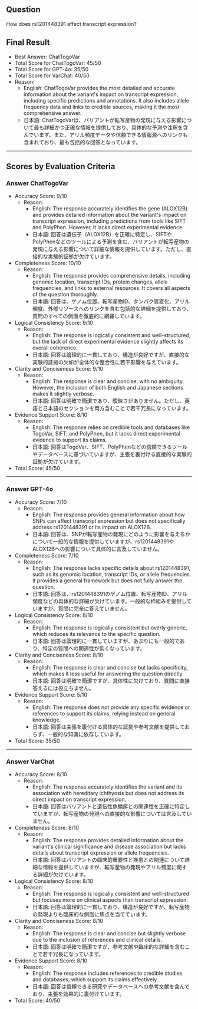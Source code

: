## Question

How does rs1201448391 affect transcript expression?

## Final Result

- Best Answer: ChatTogoVar
- Total Score for ChatTogoVar: 45/50
- Total Score for GPT-4o: 35/50
- Total Score for VarChat: 40/50
- Reason:
  - English: ChatTogoVar provides the most detailed and accurate information about the variant's impact on transcript expression, including specific predictions and annotations. It also includes allele frequency data and links to credible sources, making it the most comprehensive answer.
  - 日本語: ChatTogoVarは、バリアントが転写産物の発現に与える影響について最も詳細かつ正確な情報を提供しており、具体的な予測や注釈を含んでいます。また、アリル頻度データや信頼できる情報源へのリンクも含まれており、最も包括的な回答となっています。

---

## Scores by Evaluation Criteria

### Answer ChatTogoVar
- Accuracy Score: 9/10
  - Reason: 
    - English: The response accurately identifies the gene (ALOX12B) and provides detailed information about the variant's impact on transcript expression, including predictions from tools like SIFT and PolyPhen. However, it lacks direct experimental evidence.
    - 日本語: 回答は遺伝子（ALOX12B）を正確に特定し、SIFTやPolyPhenなどのツールによる予測を含む、バリアントが転写産物の発現に与える影響について詳細な情報を提供しています。ただし、直接的な実験的証拠が欠けています。
- Completeness Score: 10/10
  - Reason: 
    - English: The response provides comprehensive details, including genomic location, transcript IDs, protein changes, allele frequencies, and links to external resources. It covers all aspects of the question thoroughly.
    - 日本語: 回答は、ゲノム位置、転写産物ID、タンパク質変化、アリル頻度、外部リソースへのリンクを含む包括的な詳細を提供しており、質問のすべての側面を徹底的に網羅しています。
- Logical Consistency Score: 9/10
  - Reason: 
    - English: The response is logically consistent and well-structured, but the lack of direct experimental evidence slightly affects its overall coherence.
    - 日本語: 回答は論理的に一貫しており、構造が良好ですが、直接的な実験的証拠の欠如が全体的な整合性に若干影響を与えています。
- Clarity and Conciseness Score: 9/10
  - Reason: 
    - English: The response is clear and concise, with no ambiguity. However, the inclusion of both English and Japanese sections makes it slightly verbose.
    - 日本語: 回答は明確で簡潔であり、曖昧さがありません。ただし、英語と日本語のセクションを両方含むことで若干冗長になっています。
- Evidence Support Score: 8/10
  - Reason: 
    - English: The response relies on credible tools and databases like TogoVar, SIFT, and PolyPhen, but it lacks direct experimental evidence to support its claims.
    - 日本語: 回答はTogoVar、SIFT、PolyPhenなどの信頼できるツールやデータベースに基づいていますが、主張を裏付ける直接的な実験的証拠が欠けています。
- Total Score: 45/50

---

### Answer GPT-4o
- Accuracy Score: 7/10
  - Reason: 
    - English: The response provides general information about how SNPs can affect transcript expression but does not specifically address rs1201448391 or its impact on ALOX12B.
    - 日本語: 回答は、SNPが転写産物の発現にどのように影響を与えるかについて一般的な情報を提供していますが、rs1201448391やALOX12Bへの影響について具体的に言及していません。
- Completeness Score: 7/10
  - Reason: 
    - English: The response lacks specific details about rs1201448391, such as its genomic location, transcript IDs, or allele frequencies. It provides a general framework but does not fully answer the question.
    - 日本語: 回答は、rs1201448391のゲノム位置、転写産物ID、アリル頻度などの具体的な詳細が欠けています。一般的な枠組みを提供していますが、質問に完全に答えていません。
- Logical Consistency Score: 8/10
  - Reason: 
    - English: The response is logically consistent but overly generic, which reduces its relevance to the specific question.
    - 日本語: 回答は論理的に一貫していますが、あまりにも一般的であり、特定の質問への関連性が低くなっています。
- Clarity and Conciseness Score: 8/10
  - Reason: 
    - English: The response is clear and concise but lacks specificity, which makes it less useful for answering the question directly.
    - 日本語: 回答は明確で簡潔ですが、具体性に欠けており、質問に直接答えるには役立ちません。
- Evidence Support Score: 5/10
  - Reason: 
    - English: The response does not provide any specific evidence or references to support its claims, relying instead on general knowledge.
    - 日本語: 回答は主張を裏付ける具体的な証拠や参考文献を提供しておらず、一般的な知識に依存しています。
- Total Score: 35/50

---

### Answer VarChat
- Accuracy Score: 8/10
  - Reason: 
    - English: The response accurately identifies the variant and its association with hereditary ichthyosis but does not address its direct impact on transcript expression.
    - 日本語: 回答はバリアントと遺伝性魚鱗癬との関連性を正確に特定していますが、転写産物の発現への直接的な影響については言及していません。
- Completeness Score: 8/10
  - Reason: 
    - English: The response provides detailed information about the variant's clinical significance and disease association but lacks details about transcript expression or allele frequencies.
    - 日本語: 回答はバリアントの臨床的重要性と疾患との関連について詳細な情報を提供していますが、転写産物の発現やアリル頻度に関する詳細が欠けています。
- Logical Consistency Score: 8/10
  - Reason: 
    - English: The response is logically consistent and well-structured but focuses more on clinical aspects than transcript expression.
    - 日本語: 回答は論理的に一貫しており、構造が良好ですが、転写産物の発現よりも臨床的な側面に焦点を当てています。
- Clarity and Conciseness Score: 8/10
  - Reason: 
    - English: The response is clear and concise but slightly verbose due to the inclusion of references and clinical details.
    - 日本語: 回答は明確で簡潔ですが、参考文献や臨床的な詳細を含むことで若干冗長になっています。
- Evidence Support Score: 8/10
  - Reason: 
    - English: The response includes references to credible studies and databases, which support its claims effectively.
    - 日本語: 回答は信頼できる研究やデータベースへの参考文献を含んでおり、主張を効果的に裏付けています。
- Total Score: 40/50
